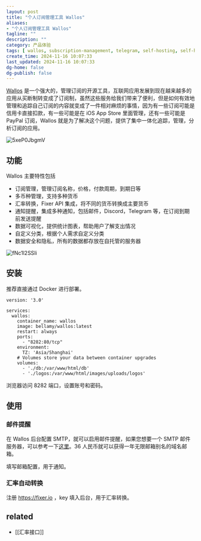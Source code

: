 ```yaml
---
layout: post
title: "个人订阅管理工具 Wallos"
aliases:
- "个人订阅管理工具 Wallos"
tagline: ""
description: ""
category: 产品体验
tags: [ wallos, subscription-management, telegram, self-hosting, self-host, self-hosted, ]
create_time: 2024-11-16 10:07:33
last_updated: 2024-11-16 10:07:33
dg-home: false
dg-publish: false
---
```


[Wallos](https://github.com/ellite/Wallos) 是一个强大的，管理订阅的开源工具，互联网应用发展到现在越来越多的应用从买断制转变成了订阅制，虽然这些服务给我们带来了便利，但是如何有效地管理和追踪自己订阅的内容就变成了一件相对麻烦的事情，因为有一些订阅可能是信用卡直接扣款，有一些可能是在 iOS App Store 里面管理，还有一些可能是 PayPal 订阅，Wallos 就是为了解决这个问题，提供了集中一体化追踪，管理，分析订阅的应用。

![5xeP0JbgmV](https://pic.einverne.info/images/5xeP0JbgmV.png)

## 功能

Wallos 主要特性包括

- 订阅管理，管理订阅名称，价格，付款周期，到期日等
- 多币种管理，支持多种货币
- 汇率转换，Fixer API 集成，将不同的货币转换成主要货币
- 通知提醒，集成多种通知，包括邮件，Discord，Telegram 等，在订阅到期前发送提醒
- 数据可视化，提供统计图表，帮助用户了解支出情况
- 自定义分类，根据个人需求自定义分类
- 数据安全和隐私，所有的数据都存放在自托管的服务器

![fNc1l2SSIi](https://pic.einverne.info/images/fNc1l2SSIi.png)

## 安装

推荐直接通过 Docker 进行部署。

```
version: '3.0'

services:
  wallos:
    container_name: wallos
    image: bellamy/wallos:latest
    restart: always
    ports:
      - "8282:80/tcp"
    environment:
      TZ: 'Asia/Shanghai'
    # Volumes store your data between container upgrades
    volumes:
      - './db:/var/www/html/db'
      - './logos:/var/www/html/images/uploads/logos'
```

浏览器访问 8282 端口，设置账号和密码。

## 使用

### 邮件提醒

在 Wallos 后台配置 SMTP，就可以启用邮件提醒，如果您想要一个 SMTP 邮件服务器，可以参考一下[这里](https://client.einverne.info/order.php?step=1&productGroup=9)。36 人民币就可以获得一年无限邮箱别名的域名邮箱。

填写邮箱配置，用于通知。

### 汇率自动转换

注册 https://fixer.io ，key 填入后台，用于汇率转换。

## related

- [[汇率接口]]
